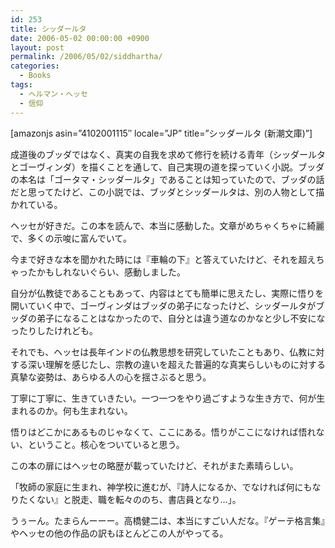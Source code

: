 ```yaml
---
id: 253
title: シッダールタ
date: 2006-05-02 00:00:00 +0900
layout: post
permalink: /2006/05/02/siddhartha/
categories:
  - Books
tags:
  - ヘルマン・ヘッセ
  - 信仰
---
```

[amazonjs asin=&#8221;4102001115&#8243; locale=&#8221;JP&#8221; title=&#8221;シッダールタ (新潮文庫)&#8221;]

成道後のブッダではなく、真実の自我を求めて修行を続ける青年（シッダールタとゴーヴィンダ）を描くことを通して、自己実現の道を探っていく小説。ブッダの本名は「ゴータマ・シッダールタ」であることは知っていたので、ブッダの話だと思ってたけど、この小説では、ブッダとシッダールタは、別の人物として描かれている。

<!--more-->

ヘッセが好きだ。この本を読んで、本当に感動した。文章がめちゃくちゃに綺麗で、多くの示唆に富んでいて。
  
今まで好きな本を聞かれた時には『車輪の下』と答えていたけど、それを超えちゃったかもしれないぐらい、感動しました。
  
自分が仏教徒であることもあって、内容はとても簡単に思えたし、実際に悟りを開いていく中で、ゴーヴィンダはブッダの弟子になったけど、シッダールタがブッダの弟子になることはなかったので、自分とは違う道なのかなと少し不安になったりしたけれども。
  
それでも、ヘッセは長年インドの仏教思想を研究していたこともあり、仏教に対する深い理解を感じたし、宗教の違いを超えた普遍的な真実らしいものに対する真摯な姿勢は、あらゆる人の心を揺さぶると思う。
  
丁寧に丁寧に、生きていきたい。一つ一つをやり過ごすような生き方で、何が生まれるのか。何も生まれない。
  
悟りはどこかにあるものじゃなくて、ここにある。悟りがここになければ悟れない、ということ。核心をついていると思う。

この本の扉にはヘッセの略歴が載っていたけど、それがまた素晴らしい。
  
「牧師の家庭に生まれ、神学校に進むが、『詩人になるか、でなければ何にもなりたくない』と脱走、職を転々ののち、書店員となり…」。
  
うぅーん。たまらんーーー。高橋健二は、本当にすごい人だな。『ゲーテ格言集』やヘッセの他の作品の訳もほとんどこの人がやってる。
